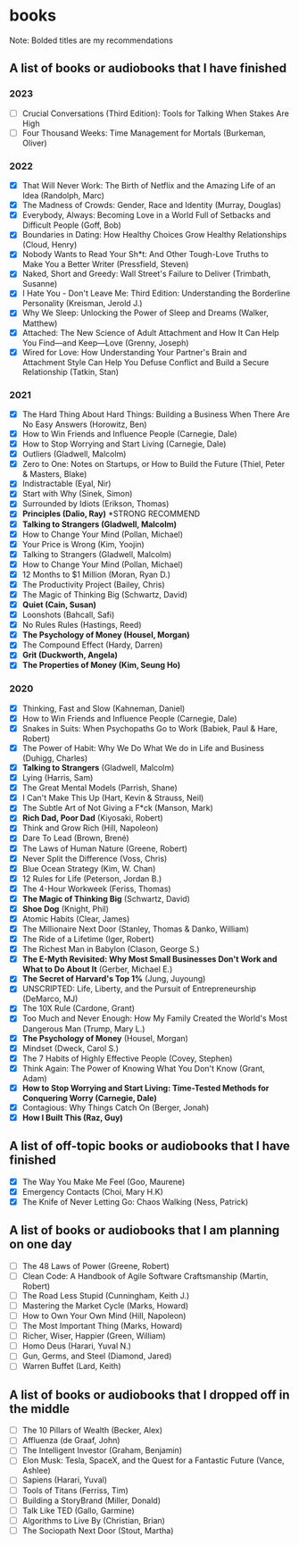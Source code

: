 # books

Note: Bolded titles are my recommendations

## A list of books or audiobooks that I have finished

### 2023

- [ ] Crucial Conversations (Third Edition): Tools for Talking When Stakes Are High
- [ ] Four Thousand Weeks: Time Management for Mortals (Burkeman, Oliver)

### 2022

- [x] That Will Never Work: The Birth of Netflix and the Amazing Life of an Idea (Randolph, Marc)
- [x] The Madness of Crowds: Gender, Race and Identity (Murray, Douglas)
- [x] Everybody, Always: Becoming Love in a World Full of Setbacks and Difficult People (Goff, Bob)
- [x] Boundaries in Dating: How Healthy Choices Grow Healthy Relationships (Cloud, Henry)
- [x] Nobody Wants to Read Your Sh*t: And Other Tough-Love Truths to Make You a Better Writer (Pressfield, Steven)
- [x] Naked, Short and Greedy: Wall Street's Failure to Deliver (Trimbath, Susanne)
- [x] I Hate You - Don't Leave Me: Third Edition: Understanding the Borderline Personality (Kreisman, Jerold J.)
- [x] Why We Sleep: Unlocking the Power of Sleep and Dreams (Walker, Matthew)
- [x] Attached: The New Science of Adult Attachment and How It Can Help You Find—and Keep—Love (Grenny, Joseph)
- [x] Wired for Love: How Understanding Your Partner's Brain and Attachment Style Can Help You Defuse Conflict and Build a Secure Relationship (Tatkin, Stan)

### 2021

- [x] The Hard Thing About Hard Things: Building a Business When There Are No Easy Answers (Horowitz, Ben)
- [x] How to Win Friends and Influence People (Carnegie, Dale)
- [x] How to Stop Worrying and Start Living (Carnegie, Dale)
- [x] Outliers (Gladwell, Malcolm)
- [x] Zero to One: Notes on Startups, or How to Build the Future (Thiel, Peter & Masters, Blake)
- [x] Indistractable (Eyal, Nir)
- [x] Start with Why (Sinek, Simon)
- [x] Surrounded by Idiots (Erikson, Thomas)
- [x] **Principles (Dalio, Ray)** *STRONG RECOMMEND
- [x] **Talking to Strangers (Gladwell, Malcolm)**
- [x] How to Change Your Mind (Pollan, Michael)
- [x] Your Price is Wrong (Kim, Yoojin)
- [x] Talking to Strangers (Gladwell, Malcolm)
- [x] How to Change Your Mind (Pollan, Michael)
- [x] 12 Months to $1 Million (Moran, Ryan D.)
- [x] The Productivity Project (Bailey, Chris)
- [x] The Magic of Thinking Big (Schwartz, David)
- [x] **Quiet (Cain, Susan)**
- [x] Loonshots (Bahcall, Safi)
- [x] No Rules Rules (Hastings, Reed)
- [x] **The Psychology of Money (Housel, Morgan)**
- [x] The Compound Effect (Hardy, Darren)
- [x] **Grit (Duckworth, Angela)**
- [x] **The Properties of Money (Kim, Seung Ho)**

### 2020

- [x] Thinking, Fast and Slow (Kahneman, Daniel)
- [x] How to Win Friends and Influence People (Carnegie, Dale)
- [x] Snakes in Suits: When Psychopaths Go to Work (Babiek, Paul & Hare, Robert)
- [x] The Power of Habit: Why We Do What We do in Life and Business (Duhigg, Charles)
- [x] **Talking to Strangers** (Gladwell, Malcolm)
- [x] Lying (Harris, Sam)
- [x] The Great Mental Models (Parrish, Shane)
- [x] I Can't Make This Up (Hart, Kevin & Strauss, Neil)
- [x] The Subtle Art of Not Giving a F*ck (Manson, Mark)
- [x] **Rich Dad, Poor Dad** (Kiyosaki, Robert)
- [x] Think and Grow Rich (Hill, Napoleon)
- [x] Dare To Lead (Brown, Brené)
- [x] The Laws of Human Nature (Greene, Robert)
- [x] Never Split the Difference (Voss, Chris)
- [x] Blue Ocean Strategy (Kim, W. Chan)
- [x] 12 Rules for Life (Peterson, Jordan B.)
- [x] The 4-Hour Workweek (Feriss, Thomas)
- [x] **The Magic of Thinking Big** (Schwartz, David)
- [x] **Shoe Dog** (Knight, Phil)
- [x] Atomic Habits (Clear, James)
- [x] The Millionaire Next Door (Stanley, Thomas & Danko, William)
- [x] The Ride of a Lifetime (Iger, Robert)
- [x] The Richest Man in Babylon (Clason, George S.)
- [x] **The E-Myth Revisited: Why Most Small Businesses Don't Work and What to Do About It** (Gerber, Michael E.)
- [x] **The Secret of Harvard's Top 1%** (Jung, Juyoung)
- [x] UNSCRIPTED: Life, Liberty, and the Pursuit of Entrepreneurship (DeMarco, MJ)
- [x] The 10X Rule (Cardone, Grant)
- [x] Too Much and Never Enough: How My Family Created the World's Most Dangerous Man (Trump, Mary L.)
- [x] **The Psychology of Money** (Housel, Morgan)
- [x] Mindset (Dweck, Carol S.)
- [x] The 7 Habits of Highly Effective People (Covey, Stephen)
- [x] Think Again: The Power of Knowing What You Don't Know (Grant, Adam)
- [x] **How to Stop Worrying and Start Living: Time-Tested Methods for Conquering Worry (Carnegie, Dale)**
- [x] Contagious: Why Things Catch On (Berger, Jonah)
- [x] **How I Built This (Raz, Guy)**

## A list of off-topic books or audiobooks that I have finished

- [x] The Way You Make Me Feel (Goo, Maurene)
- [x] Emergency Contacts (Choi, Mary H.K)
- [x] The Knife of Never Letting Go: Chaos Walking (Ness, Patrick)

## A list of books or audiobooks that I am planning on one day

- [ ] The 48 Laws of Power (Greene, Robert)
- [ ] Clean Code: A Handbook of Agile Software Craftsmanship (Martin, Robert)
- [ ] The Road Less Stupid (Cunningham, Keith J.)
- [ ] Mastering the Market Cycle (Marks, Howard)
- [ ] How to Own Your Own Mind (Hill, Napoleon)
- [ ] The Most Important Thing (Marks, Howard)
- [ ] Richer, Wiser, Happier (Green, William)
- [ ] Homo Deus (Harari, Yuval N.)
- [ ] Gun, Germs, and Steel (Diamond, Jared)
- [ ] Warren Buffet (Lard, Keith)

## A list of books or audiobooks that I dropped off in the middle

- [ ] The 10 Pillars of Wealth (Becker, Alex)
- [ ] Affluenza (de Graaf, John)
- [ ] The Intelligent Investor (Graham, Benjamin)
- [ ] Elon Musk: Tesla, SpaceX, and the Quest for a Fantastic Future (Vance, Ashlee)
- [ ] Sapiens (Harari, Yuval)
- [ ] Tools of Titans (Ferriss, Tim)
- [ ] Building a StoryBrand (Miller, Donald)
- [ ] Talk Like TED (Gallo, Garmine)
- [ ] Algorithms to Live By (Christian, Brian)
- [ ] The Sociopath Next Door (Stout, Martha)
